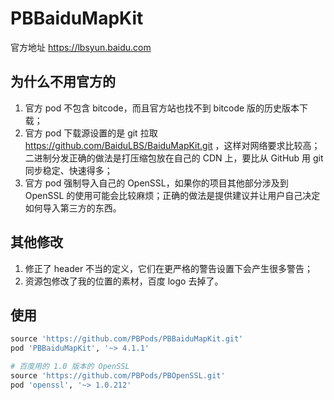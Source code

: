 # PBBaiduMapKit

官方地址 https://lbsyun.baidu.com

## 为什么不用官方的

1. 官方 pod 不包含 bitcode，而且官方站也找不到 bitcode 版的历史版本下载；
2. 官方 pod 下载源设置的是 git 拉取 https://github.com/BaiduLBS/BaiduMapKit.git ，这样对网络要求比较高；二进制分发正确的做法是打压缩包放在自己的 CDN 上，要比从 GitHub 用 git 同步稳定、快速得多；
3. 官方 pod 强制导入自己的 OpenSSL，如果你的项目其他部分涉及到 OpenSSL 的使用可能会比较麻烦；正确的做法是提供建议并让用户自己决定如何导入第三方的东西。

## 其他修改

1. 修正了 header 不当的定义，它们在更严格的警告设置下会产生很多警告；
2. 资源包修改了我的位置的素材，百度 logo 去掉了。

## 使用

```ruby
source 'https://github.com/PBPods/PBBaiduMapKit.git'
pod 'PBBaiduMapKit', '~> 4.1.1'

# 百度用的 1.0 版本的 OpenSSL
source 'https://github.com/PBPods/PBOpenSSL.git'
pod 'openssl', '~> 1.0.212'
```

